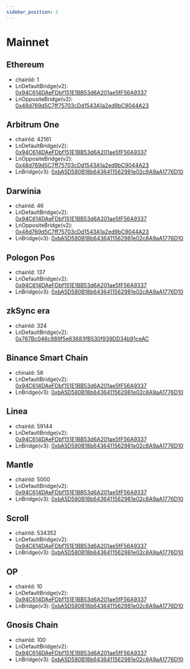 ```yaml
---
sidebar_position: 1
---
```


# Mainnet

## Ethereum

- chainId: 1
- LnDefaultBridge(v2): [0x94C614DAeFDbf151E1BB53d6A201ae5fF56A9337](https://etherscan.io/address/0x94C614DAeFDbf151E1BB53d6A201ae5fF56A9337)
- LnOppositeBridge(v2): [0x48d769d5C7ff75703cDd1543A1a2ed9bC9044A23](https://etherscan.io/address/0x48d769d5C7ff75703cDd1543A1a2ed9bC9044A23)

## Arbitrum One

- chainId: 42161
- LnDefaultBridge(v2): [0x94C614DAeFDbf151E1BB53d6A201ae5fF56A9337](https://arbiscan.io/address/0x94C614DAeFDbf151E1BB53d6A201ae5fF56A9337)
- LnOppositeBridge(v2): [0x48d769d5C7ff75703cDd1543A1a2ed9bC9044A23](https://arbiscan.io/address/0x48d769d5C7ff75703cDd1543A1a2ed9bC9044A23)
- LnBridge(v3): [0xbA5D580B18b6436411562981e02c8A9aA1776D10](https://arbiscan.io/address/0xbA5D580B18b6436411562981e02c8A9aA1776D10)

## Darwinia

- chainId: 46
- LnDefaultBridge(v2): [0x94C614DAeFDbf151E1BB53d6A201ae5fF56A9337](https://darwinia.subscan.io/account/0x94C614DAeFDbf151E1BB53d6A201ae5fF56A9337)
- LnOppositeBridge(v2): [0x48d769d5C7ff75703cDd1543A1a2ed9bC9044A23](https://darwinia.subscan.io/account/0x48d769d5C7ff75703cDd1543A1a2ed9bC9044A23)
- LnBridge(v3): [0xbA5D580B18b6436411562981e02c8A9aA1776D10](https://darwinia.subscan.io/account/0xbA5D580B18b6436411562981e02c8A9aA1776D10)

## Pologon Pos

- chainId: 137
- LnDefaultBridge(v2): [0x94C614DAeFDbf151E1BB53d6A201ae5fF56A9337](https://polygonscan.com/address/0x94C614DAeFDbf151E1BB53d6A201ae5fF56A9337)
- LnBridge(v3): [0xbA5D580B18b6436411562981e02c8A9aA1776D10](https://polygonscan.com/address/0xbA5D580B18b6436411562981e02c8A9aA1776D10)

## zkSync era

- chainId: 324
- LnDefaultBridge(v2): [0x767Bc046c989f5e63683fB530f939DD34b91ceAC](https://era.zksync.network/address/0x767Bc046c989f5e63683fB530f939DD34b91ceAC)

## Binance Smart Chain

- chinaId: 56
- LnDefaultBridge(v2): [0x94C614DAeFDbf151E1BB53d6A201ae5fF56A9337](https://bscscan.com/address/0x94C614DAeFDbf151E1BB53d6A201ae5fF56A9337)
- LnBridge(v3): [0xbA5D580B18b6436411562981e02c8A9aA1776D10](https://bscscan.com/address/0xbA5D580B18b6436411562981e02c8A9aA1776D10)

## Linea

- chainId: 59144
- LnDefaultBridge(v2): [0x94C614DAeFDbf151E1BB53d6A201ae5fF56A9337](https://lineascan.build/address/0x94C614DAeFDbf151E1BB53d6A201ae5fF56A9337)
- LnBridge(v3): [0xbA5D580B18b6436411562981e02c8A9aA1776D10](https://lineascan.build/address/0xbA5D580B18b6436411562981e02c8A9aA1776D10)

## Mantle

- chainId: 5000
- LnDefaultBridge(v2): [0x94C614DAeFDbf151E1BB53d6A201ae5fF56A9337](https://explorer.mantle.xyz/address/0x94C614DAeFDbf151E1BB53d6A201ae5fF56A9337)
- LnBridge(v3): [0xbA5D580B18b6436411562981e02c8A9aA1776D10](https://explorer.mantle.xyz/address/0xbA5D580B18b6436411562981e02c8A9aA1776D10)

## Scroll

- chainId: 534352
- LnDefaultBridge(v2): [0x94C614DAeFDbf151E1BB53d6A201ae5fF56A9337](https://scrollscan.com/address/0x94C614DAeFDbf151E1BB53d6A201ae5fF56A9337)
- LnBridge(v3): [0xbA5D580B18b6436411562981e02c8A9aA1776D10](https://scrollscan.com/address/0xbA5D580B18b6436411562981e02c8A9aA1776D10)

## OP

- chainId: 10
- LnDefaultBridge(v2): [0x94C614DAeFDbf151E1BB53d6A201ae5fF56A9337](https://optimistic.etherscan.io/address/0x94C614DAeFDbf151E1BB53d6A201ae5fF56A9337)
- LnBridge(v3): [0xbA5D580B18b6436411562981e02c8A9aA1776D10](https://optimistic.etherscan.io/address/0xbA5D580B18b6436411562981e02c8A9aA1776D10)

## Gnosis Chain

- chainId: 100
- LnDefaultBridge(v2): [0x94C614DAeFDbf151E1BB53d6A201ae5fF56A9337](https://gnosisscan.io/address/0x94C614DAeFDbf151E1BB53d6A201ae5fF56A9337)
- LnBridge(v3): [0xbA5D580B18b6436411562981e02c8A9aA1776D10](https://gnosisscan.io/address/0xbA5D580B18b6436411562981e02c8A9aA1776D10)
